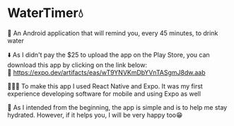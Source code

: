 # WaterTimer💧

📱 An Android application that will remind you, every 45 minutes, to drink water

⬇️ As I didn't pay the $25 to upload the app on the Play Store, you can download this app by clicking on the link below:  
🔗 https://expo.dev/artifacts/eas/wT9YNVKmDbYVnTASgmJ8dw.aab

👨🏼‍💻 To make this app I used React Native and Expo. It was my first experience developing software for mobile and using Expo as well

🎯 As I intended from the beginning, the app is simple and is to help me stay hydrated. However, if it helps you, I will be very happy too😁
